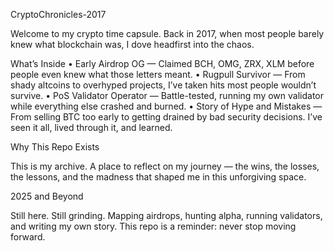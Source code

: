 CryptoChronicles-2017

Welcome to my crypto time capsule.
Back in 2017, when most people barely knew what blockchain was, I dove headfirst into the chaos.

What’s Inside
	•	Early Airdrop OG — Claimed BCH, OMG, ZRX, XLM before people even knew what those letters meant.
	•	Rugpull Survivor — From shady altcoins to overhyped projects, I’ve taken hits most people wouldn’t survive.
	•	PoS Validator Operator — Battle-tested, running my own validator while everything else crashed and burned.
	•	Story of Hype and Mistakes — From selling BTC too early to getting drained by bad security decisions.
I’ve seen it all, lived through it, and learned.

Why This Repo Exists

This is my archive. A place to reflect on my journey — the wins, the losses, the lessons, and the madness that shaped me in this unforgiving space.

2025 and Beyond

Still here. Still grinding. Mapping airdrops, hunting alpha, running validators, and writing my own story.
This repo is a reminder: never stop moving forward.
